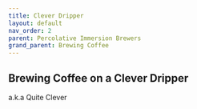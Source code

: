```yaml
---
title: Clever Dripper
layout: default
nav_order: 2
parent: Percolative Immersion Brewers
grand_parent: Brewing Coffee
---
```


## Brewing Coffee on a Clever Dripper
a.k.a Quite Clever
